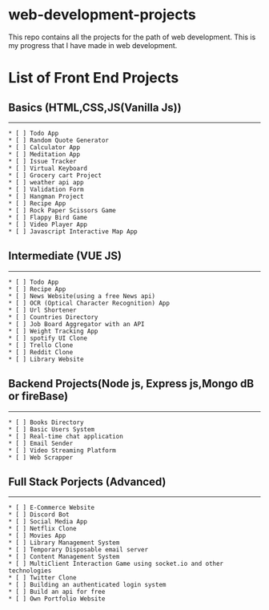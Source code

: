 # web-development-projects
This repo contains all the projects for the path of web development. This is my progress that I have made in web development. 

# List of Front End Projects

  ## Basics (HTML,CSS,JS(Vanilla Js))
 -------------
    * [ ] Todo App
    * [ ] Random Quote Generator
    * [ ] Calculator App
    * [ ] Meditation App
    * [ ] Issue Tracker
    * [ ] Virtual Keyboard
    * [ ] Grocery cart Project
    * [ ] weather api app
    * [ ] Validation Form
    * [ ] Hangman Project
    * [ ] Recipe App 
    * [ ] Rock Paper Scissors Game
    * [ ] Flappy Bird Game
    * [ ] Video Player App
    * [ ] Javascript Interactive Map App
   
   ## Intermediate (VUE JS)
   -----------------------
    * [ ] Todo App
    * [ ] Recipe App
    * [ ] News Website(using a free News api)
    * [ ] OCR (Optical Character Recognition) App
    * [ ] Url Shortener
    * [ ] Countries Directory
    * [ ] Job Board Aggregator with an API
    * [ ] Weight Tracking App
    * [ ] spotify UI Clone
    * [ ] Trello Clone
    * [ ] Reddit Clone
    * [ ] Library Website
   
   ## Backend Projects(Node js, Express js,Mongo dB or fireBase)
   ---------------------------------------------------
    * [ ] Books Directory
    * [ ] Basic Users System
    * [ ] Real-time chat application
    * [ ] Email Sender
    * [ ] Video Streaming Platform
    * [ ] Web Scrapper
    
   ## Full Stack Porjects (Advanced)
   ------------------------
    * [ ] E-Commerce Website
    * [ ] Discord Bot
    * [ ] Social Media App
    * [ ] Netflix Clone
    * [ ] Movies App
    * [ ] Library Management System
    * [ ] Temporary Disposable email server
    * [ ] Content Management System
    * [ ] MultiClient Interaction Game using socket.io and other technologies
    * [ ] Twitter Clone
    * [ ] Building an authenticated login system
    * [ ] Build an api for free 
    * [ ] Own Portfolio Website
   
